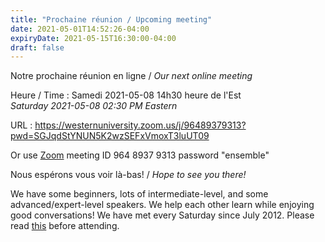 ```yaml
---
title: "Prochaine réunion / Upcoming meeting"
date: 2021-05-01T14:52:26-04:00
expiryDate: 2021-05-15T16:30:00-04:00
draft: false
---
```


Notre prochaine réunion en ligne / _Our next online meeting_

Heure / Time
: Samedi 2021-05-08 14h30 heure de l'Est  
  _Saturday 2021-05-08 02:30 PM Eastern_

URL
: https://westernuniversity.zoom.us/j/96489379313?pwd=SGJqdStYNUN5K2wzSEFxVmoxT3luUT09

Or use [Zoom](https://zoom.us/) meeting ID 964 8937 9313 password "ensemble"
<!--more-->

Nous espérons vous voir là-bas! / _Hope to see you there!_

We have some beginners, lots of intermediate-level, and some advanced/expert-level speakers. We help each other learn while enjoying good conversations! We have met every Saturday since July 2012. Please read [this](/about/) before attending.
